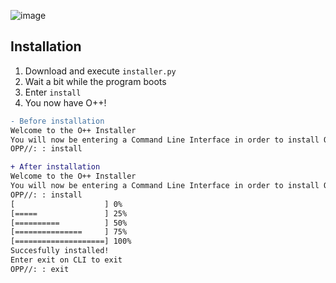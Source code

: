 ![image](https://user-images.githubusercontent.com/53821637/118322401-59221c80-b4ff-11eb-9991-89e7f927c3af.png)

## Installation
1. Download and execute `installer.py`
2. Wait a bit while the program boots
3. Enter `install`
4. You now have O++!

```diff
- Before installation
Welcome to the O++ Installer
You will now be entering a Command Line Interface in order to install O++
OPP//: : install
```

```diff
+ After installation
Welcome to the O++ Installer
You will now be entering a Command Line Interface in order to install O++
OPP//: : install
[                    ] 0%
[=====               ] 25%
[==========          ] 50%
[===============     ] 75%
[====================] 100%
Succesfully installed!
Enter exit on CLI to exit
OPP//: : exit
